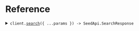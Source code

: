 # Reference
<details><summary><code>client.<a href="/src/Client.ts">search</a>({ ...params }) -> SeedApi.SearchResponse</code></summary>
<dl>
<dd>

#### 🔌 Usage

<dl>
<dd>

<dl>
<dd>

```typescript
await client.search({
    limit: 1,
    id: "id",
    date: "date",
    deadline: "2024-01-15T09:30:00Z",
    bytes: "bytes",
    user: {
        name: "name",
        tags: ["tags", "tags"]
    },
    userList: {
        name: "name",
        tags: ["tags", "tags"]
    },
    optionalDeadline: "2024-01-15T09:30:00Z",
    keyValue: {
        "keyValue": "keyValue"
    },
    optionalString: "optionalString",
    nestedUser: {
        name: "name",
        user: {
            name: "name",
            tags: ["tags", "tags"]
        }
    },
    optionalUser: {
        name: "name",
        tags: ["tags", "tags"]
    },
    excludeUser: {
        name: "name",
        tags: ["tags", "tags"]
    },
    filter: "filter",
    neighbor: {
        name: "name",
        tags: ["tags", "tags"]
    },
    neighborRequired: {
        name: "name",
        tags: ["tags", "tags"]
    }
});

```
</dd>
</dl>
</dd>
</dl>

#### ⚙️ Parameters

<dl>
<dd>

<dl>
<dd>

**request:** `SeedApi.SearchRequest` 
    
</dd>
</dl>

<dl>
<dd>

**requestOptions:** `SeedApiClient.RequestOptions` 
    
</dd>
</dl>
</dd>
</dl>


</dd>
</dl>
</details>

## 